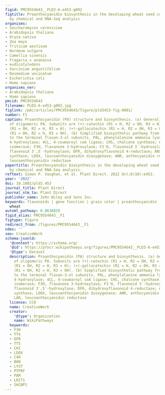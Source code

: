 ```yaml
---
figid: PMC9554643__PLD3-6-e453-g002
figtitle: Proanthocyanidin biosynthesis in the developing wheat seed coat investigated
  by chemical and RNA‐Seq analysis
organisms:
- Saccharomyces cerevisiae
- Arabidopsis thaliana
- Oryza sativa
- Zea mays
- Triticum aestivum
- Hordeum vulgare
- Camellia sinensis
- Fragaria x ananassa
- eudicotyledons
- Vaccinium angustifolium
- Desmodium uncinatum
- Escherichia coli
- Homo sapiens
organisms_ner:
- Arabidopsis thaliana
- Homo sapiens
pmcid: PMC9554643
filename: PLD3-6-e453-g002.jpg
figlink: /pmc/articles/PMC9554643/figure/pld3453-fig-0001/
number: F1
caption: Proanthocyanidin (PA) structure and biosynthesis. (a) Generalized structure
  of oligomeric PA. Subunits are (+)‐catechin (R1 = H, R2 = OH, R3 = H); (−)‐epicatechin
  (R1 = OH, R2 = H, R3 = H); (+)‐gallocatechin (R1 = H, R2 = OH, R3 = OH); (−)‐epigallocatechin
  (R1 = OH, R2 = H, R3 = OH). (b) Simplified biosynthetic pathway from phenylalanine
  to the terminal flavan‐3‐ol subunits. PAL, phenylalanine ammonia lyase; C4H, cinnamate
  4‐hydroxylase; 4CL, 4‐coumaroyl coA ligase; CHS, chalcone synthase; CHI, chalcone
  isomerase; F3H, flavanone 3‐hydroxylase; F3′H, flavonoid 3′‐hydroxylase; F3′5′H,
  flavonoid 3′,5′‐hydroxylase; DFR, dihydroxyflavonoid 4‐reductase; ANS, anthocyanidin
  synthase; LDOX, leucoanthocyanidin dioxygenase; ANR, anthocyanidin reductase; LAR,
  leucoanthocyanidin reductase
papertitle: Proanthocyanidin biosynthesis in the developing wheat seed coat investigated
  by chemical and RNA‐Seq analysis.
reftext: Simon P. Vaughan, et al. Plant Direct. 2022 Oct;6(10):e453.
year: '2022'
doi: 10.1002/pld3.453
journal_title: Plant Direct
journal_nlm_ta: Plant Direct
publisher_name: John Wiley and Sons Inc.
keywords: flavonoids | gene function | grain color | proanthocyanidin | RNA‐Seq |
  wheat
automl_pathway: 0.8636829
figid_alias: PMC9554643__F1
figtype: Figure
redirect_from: /figures/PMC9554643__F1
ndex: ''
seo: CreativeWork
schema-jsonld:
  '@context': https://schema.org/
  '@id': https://pfocr.wikipathways.org/figures/PMC9554643__PLD3-6-e453-g002.html
  '@type': Dataset
  description: Proanthocyanidin (PA) structure and biosynthesis. (a) Generalized structure
    of oligomeric PA. Subunits are (+)‐catechin (R1 = H, R2 = OH, R3 = H); (−)‐epicatechin
    (R1 = OH, R2 = H, R3 = H); (+)‐gallocatechin (R1 = H, R2 = OH, R3 = OH); (−)‐epigallocatechin
    (R1 = OH, R2 = H, R3 = OH). (b) Simplified biosynthetic pathway from phenylalanine
    to the terminal flavan‐3‐ol subunits. PAL, phenylalanine ammonia lyase; C4H, cinnamate
    4‐hydroxylase; 4CL, 4‐coumaroyl coA ligase; CHS, chalcone synthase; CHI, chalcone
    isomerase; F3H, flavanone 3‐hydroxylase; F3′H, flavonoid 3′‐hydroxylase; F3′5′H,
    flavonoid 3′,5′‐hydroxylase; DFR, dihydroxyflavonoid 4‐reductase; ANS, anthocyanidin
    synthase; LDOX, leucoanthocyanidin dioxygenase; ANR, anthocyanidin reductase;
    LAR, leucoanthocyanidin reductase
  license: CC0
  name: CreativeWork
  creator:
    '@type': Organization
    name: WikiPathways
  keywords:
  - F3H
  - TT4
  - DFR
  - TT5
  - CHI
  - LDOX
  - C4H
  - BAN
  - LYST
  - PTPRF
  - PAM
  - LRIT1
  - SHCBP1
---
```

